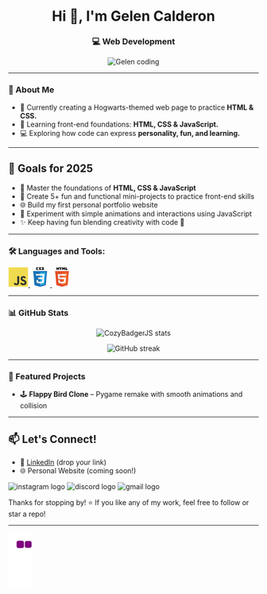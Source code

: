 <h1 align="center">Hi 👋, I'm Gelen Calderon</h1>
<h3 align="center">💻 Web Development</h3>

<div align="center">
  <img src="https://thumbs.dreamstime.com/b/illustration-lonely-solitude-girl-studying-coding-laptop-window-night-city-view-young-woman-learning-337873021.jpg" alt="Gelen coding" width="400"/>
</div>

---

### 🧠 About Me

- 🏰 Currently creating a Hogwarts-themed web page to practice **HTML & CSS.**
- 🌱 Learning front-end foundations: **HTML, CSS & JavaScript.**
- 💻 Exploring how code can express **personality, fun, and learning.**

---

## 🎯 Goals for 2025

- 🌱 Master the foundations of **HTML, CSS & JavaScript**
- 🎨 Create 5+ fun and functional mini-projects to practice front-end skills
- 🌐 Build my first personal portfolio website
- 🧪 Experiment with simple animations and interactions using JavaScript
- ✨ Keep having fun blending creativity with code 💛

---

### 🛠️ Languages and Tools:

<p align="left"> <a href="https://developer.mozilla.org/en-US/docs/Web/JavaScript" target="_blank" rel="noreferrer"> <img src="https://raw.githubusercontent.com/devicons/devicon/master/icons/javascript/javascript-original.svg" alt="javascript" width="40" height="40"/> <a href="https://www.w3schools.com/css/" target="_blank" rel="noreferrer"> <img src="https://raw.githubusercontent.com/devicons/devicon/master/icons/css3/css3-original-wordmark.svg" alt="css3" width="40" height="40"/> </a> <a href="https://www.w3.org/html/" target="_blank" rel="noreferrer"> <img src="https://raw.githubusercontent.com/devicons/devicon/master/icons/html5/html5-original-wordmark.svg" alt="html5" width="40" height="40"/> </a>  </a> </p>

---

### 📊 GitHub Stats

<p align="center">
  <img src="https://github-readme-stats.vercel.app/api?username=CozyBadgerJS&show_icons=true&theme=tokyonight" alt="CozyBadgerJS stats" />
</p>

<p align="center">
  <img src="https://github-readme-streak-stats.herokuapp.com/?user=CozyBadgerJS&theme=tokyonight" alt="GitHub streak" />
</p>

---

### 🌟 Featured Projects

- 🕹️ **Flappy Bird Clone** – Pygame remake with smooth animations and collision  

---

## 📫 Let's Connect!

- 💼 [LinkedIn](https://linkedin.com/in/) (drop your link)
- 🌐 Personal Website (coming soon!)



<div align="left">

  <img src="https://img.shields.io/static/v1?message=Instagram&logo=instagram&label=&color=E4405F&logoColor=white&labelColor=&style=for-the-badge" height="35" alt="instagram logo"  />
  <img src="https://img.shields.io/static/v1?message=Discord&logo=discord&label=&color=7289DA&logoColor=white&labelColor=&style=for-the-badge" height="35" alt="discord logo"  />
  <img src="https://img.shields.io/static/v1?message=Gmail&logo=gmail&label=&color=D14836&logoColor=white&labelColor=&style=for-the-badge" height="35" alt="gmail logo"  />
 
</div>

Thanks for stopping by! ⭐ If you like any of my work, feel free to follow or star a repo!

---
![snake gif](https://github.com/CozyBadgerJS/CozyBadgerJS/blob/output/github-contribution-grid-snake.gif)
